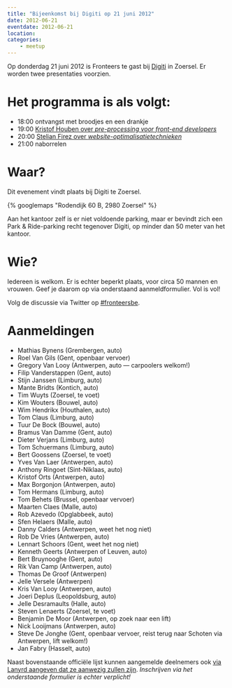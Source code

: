 ```yaml
---
title: "Bijeenkomst bij Digiti op 21 juni 2012"
date: 2012-06-21
eventdate: 2012-06-21
location: 
categories: 
    - meetup
---
```

Op donderdag 21 juni 2012 is Fronteers te gast bij [Digiti](http://digiti.be/) in Zoersel. Er worden twee presentaties voorzien.

# Het programma is als volgt:

* 18:00 ontvangst met broodjes en een drankje
* 19:00 [Kristof Houben over _pre-processing voor front-end developers_](https://speakerdeck.com/u/houbenkristof/p/fronteers-talk-digiti-pre-processing)
* 20:00 [Stelian Firez over _website-optimalisatietechnieken_](http://www.slideshare.net/stelianfirez/a-little-journey-into-website-optimization)
* 21:00 naborrelen

# Waar?

Dit evenement vindt plaats bij Digiti te Zoersel.

{% googlemaps "Rodendijk 60 B, 2980 Zoersel" %}

Aan het kantoor zelf is er niet voldoende parking, maar er bevindt zich een Park & Ride-parking recht tegenover Digiti, op minder dan 50 meter van het kantoor.

# Wie?

Iedereen is welkom. Er is echter beperkt plaats, voor circa 50 mannen en vrouwen. Geef je daarom op via onderstaand aanmeldformulier. Vol is vol!

Volg de discussie via Twitter op [#fronteersbe](https://twitter.com/search?q=%23fronteersbe).

# Aanmeldingen

* Mathias Bynens (Grembergen, auto)
* Roel Van Gils (Gent, openbaar vervoer)
* Gregory Van Looy (Antwerpen, auto — carpoolers welkom!)
* Filip Vanderstappen (Gent, auto)
* Stijn Janssen (Limburg, auto)
* Mante Bridts (Kontich, auto)
* Tim Wuyts (Zoersel, te voet)
* Kim Wouters (Bouwel, auto)
* Wim Hendrikx (Houthalen, auto)
* Tom Claus (Limburg, auto)
* Tuur De Bock (Bouwel, auto)
* Bramus Van Damme (Gent, auto)
* Dieter Verjans (Limburg, auto)
* Tom Schuermans (Limburg, auto)
* Bert Goossens (Zoersel, te voet)
* Yves Van Laer (Antwerpen, auto)
* Anthony Ringoet (Sint-Niklaas, auto)
* Kristof Orts (Antwerpen, auto)
* Max Borgonjon (Antwerpen, auto)
* Tom Hermans (Limburg, auto)
* Tom Behets (Brussel, openbaar vervoer)
* Maarten Claes (Malle, auto)
* Rob Azevedo (Opglabbeek, auto)
* Sfen Helaers (Malle, auto)
* Danny Calders (Antwerpen, weet het nog niet)
* Rob De Vries (Antwerpen, auto)
* Lennart Schoors (Gent, weet het nog niet)
* Kenneth Geerts (Antwerpen of Leuven, auto)
* Bert Bruynooghe (Gent, auto)
* Rik Van Camp (Antwerpen, auto)
* Thomas De Groof (Antwerpen)
* Jelle Versele (Antwerpen)
* Kris Van Looy (Antwerpen, auto)
* Joeri Deplus (Leopoldsburg, auto)
* Jelle Desramaults (Halle, auto)
* Steven Lenaerts (Zoersel, te voet)
* Benjamin De Moor (Antwerpen, op zoek naar een lift)
* Nick Looijmans (Antwerpen, auto)
* Steve De Jonghe (Gent, openbaar vervoer, reist terug naar Schoten via Antwerpen, lift welkom!)
* Jan Fabry (Hasselt, auto)

Naast bovenstaande officiële lijst kunnen aangemelde deelnemers ook [via Lanyrd aangeven dat ze aanwezig zullen zijn](http://lanyrd.com/2012/fronteersbe-digiti/). *Inschrijven via het onderstaande formulier is echter verplicht!*


